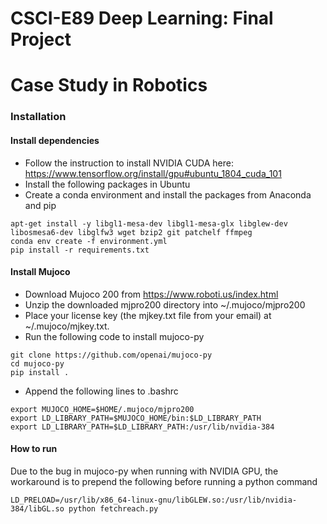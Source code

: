 # CSCI-E89 Deep Learning: Final Project
# Case Study in Robotics

### Installation


#### Install dependencies 

- Follow the instruction to install NVIDIA CUDA here: https://www.tensorflow.org/install/gpu#ubuntu_1804_cuda_101
- Install the following packages in Ubuntu
- Create a conda environment and install the packages from Anaconda and pip
```
apt-get install -y libgl1-mesa-dev libgl1-mesa-glx libglew-dev libosmesa6-dev libglfw3 wget bzip2 git patchelf ffmpeg
conda env create -f environment.yml
pip install -r requirements.txt
```

#### Install Mujoco
- Download Mujoco 200 from https://www.roboti.us/index.html 
- Unzip the downloaded mjpro200 directory into ~/.mujoco/mjpro200 
- Place your license key (the mjkey.txt file from your email) at ~/.mujoco/mjkey.txt.
- Run the following code to install mujoco-py
```
git clone https://github.com/openai/mujoco-py
cd mujoco-py
pip install .
```
- Append the following lines to .bashrc 
```
export MUJOCO_HOME=$HOME/.mujoco/mjpro200
export LD_LIBRARY_PATH=$MUJOCO_HOME/bin:$LD_LIBRARY_PATH
export LD_LIBRARY_PATH=$LD_LIBRARY_PATH:/usr/lib/nvidia-384
```

#### How to run
Due to the bug in mujoco-py when running with NVIDIA GPU, the workaround is to prepend the following before running a python command
```
LD_PRELOAD=/usr/lib/x86_64-linux-gnu/libGLEW.so:/usr/lib/nvidia-384/libGL.so python fetchreach.py
```
